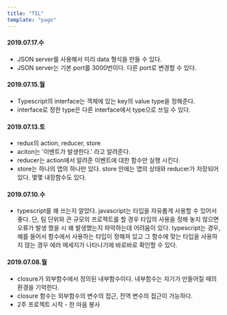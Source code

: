 ```yaml
---
title: "TIL"
template: "page"
---
```

#### 2019.07.17.수
- JSON server를 사용해서 미리 data 형식을 만들 수 있다.
- JSON server는 기본 port를 3000번이다. 다른 port로 변경할 수 있다.

#### 2019.07.15.월 
- Typescript의 interface는 객체에 있는 key의 value type을 정해준다.
- interface로 정한 type은 다른 interface에서 type으로 쓰일 수 있다.

#### 2019.07.13.토
- redux의 action, reducer, store
- aciton는 '이벤트가 발생한다.' 라고 알려준다.
- reducer는 action에서 알려준 이벤트에 대한 함수만 실행 시킨다.
- store는 하나의 앱의 하나만 있다. store 안에는 앱의 상태와 reducer가 저장되어 있다. 몇몇 내장함수도 있다.

#### 2019.07.10.수
- typescript를 왜 쓰는지 알았다. javascript는 타입을 자유롭게 사용할 수 있어서 좋다. 단, 팀 단위와 큰 규모의 프로젝트를 할 경우 타입의 사용을 정해 놓지 않으면 오류가 발생 했을 시 왜 발생했는지 파악하는데 어려움이 있다. typescript는 경우, 예를 들어서 함수에서 사용하는 타입이 정해져 있고 그 함수에 맞는 타입을 사용하지 않는 경우 에러 메세지가 나타나기에 바로바로 확인할 수 있다.


#### 2019.07.08.월
- closure가 외부함수에서 정의된 내부함수이다. 내부함수는 자기가 만들어질 때의 환경을 기억한다.
- closure 함수는 외부함수의 변수의 접근, 전역 변수의 접근이 가능하다.
- 2주 프로젝트 시작 - 한 마음 봉사
